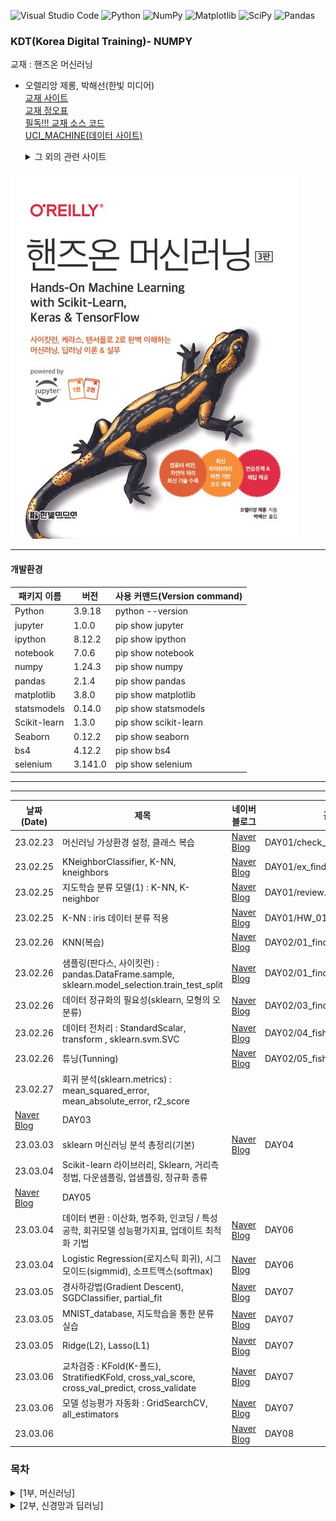 ![Visual Studio Code](https://img.shields.io/badge/Visual%20Studio%20Code-0078d7.svg?style=for-the-badge&logo=visual-studio-code&logoColor=white)
![Python](https://img.shields.io/badge/python-3670A0?style=for-the-badge&logo=python&logoColor=ffdd54)
![NumPy](https://img.shields.io/badge/numpy-%23013243.svg?style=for-the-badge&logo=numpy&logoColor=white)
![Matplotlib](https://img.shields.io/badge/Matplotlib-%23ffffff.svg?style=for-the-badge&logo=Matplotlib&logoColor=black)
![SciPy](https://img.shields.io/badge/SciPy-%230C55A5.svg?style=for-the-badge&logo=scipy&logoColor=%white)
![Pandas](https://img.shields.io/badge/pandas-%23150458.svg?style=for-the-badge&logo=pandas&logoColor=white)

### KDT(Korea Digital Training)- NUMPY

교재 : 핸즈온 머신러닝

- 오렐리앙 제롱, 박해선(한빛 미디어)  
  [교재 사이트](https://product.kyobobook.co.kr/detail/S000208981368)  
  [교재 정오표](https://tensorflow.blog/handson-ml3/)  
  [필독!!! 교재 소스 코드](https://github.com/rickiepark/handson-ml3)  
  [UCI_MACHINE(데이터 사이트)](https://archive.ics.uci.edu/)
  <details>
  <summary>
    그 외의 관련 사이트
  </summary>

  [머신 러닝이 적용되는 사례](https://en.wikipedia.org/wiki/Machine_learning#Applications)  
   [learnpython.org](https://learnpython.org/)  
  [pandas.org](https://pandas.pydata.org/docs/)  
  [numpy.org](https://numpy.org/doc/stable/)  
  [matplotlib.org](https://matplotlib.org/stable/users/index)  
  [머신러닝강좌(앤드루 응)](https://www.coursera.org/learn/machine-learning/)  
  [사이킷런 사용자 가이드](https://scikit-learn.org/stable/user_guide.html)  
  [Quora-머신러닝 블로그](https://quora.com/What-are-the-best-artificial-intelligence-blogs-newsletters)

</details>

![alt text](./image/image.png)

<hr/>

#### 개발환경

| 패키지 이름  | 버전    | 사용 커맨드(Version command) |
| ------------ | ------- | ---------------------------- |
| Python       | 3.9.18  | python --version             |
| jupyter      | 1.0.0   | pip show jupyter             |
| ipython      | 8.12.2  | pip show ipython             |
| notebook     | 7.0.6   | pip show notebook            |
| numpy        | 1.24.3  | pip show numpy               |
| pandas       | 2.1.4   | pip show pandas              |
| matplotlib   | 3.8.0   | pip show matplotlib          |
| statsmodels  | 0.14.0  | pip show statsmodels         |
| Scikit-learn | 1.3.0   | pip show scikit-learn        |
| Seaborn      | 0.12.2  | pip show seaborn             |
| bs4          | 4.12.2  | pip show bs4                 |
| selenium     | 3.141.0 | pip show selenium            |

<hr/>

<hr/>   
   
|날짜(Date) | 제목 | 네이버 블로그 | 관련 디렉토리 |
| --------  | ---  | -----------| ------------|
| 23.02.23  |  머신러닝 가상환경 설정, 클래스 복습 | [Naver Blog](https://blog.naver.com/mathnoah/223362791122)         | DAY01/check_pk, ex_class, ex_class_02  |
| 23.02.25  |  KNeighborClassifier, K-NN, kneighbors | [Naver Blog](https://blog.naver.com/mathnoah/223364565653)         | DAY01/ex_find_fish.ipynb|
| 23.02.25  | 지도학습 분류 모델(1) : K-NN, K-neighbor  | [Naver Blog](https://blog.naver.com/mathnoah/223364567676)         | DAY01/review.ipynb  |
| 23.02.25  | K-NN : iris 데이터 분류 적용  | [Naver Blog](https://blog.naver.com/mathnoah/223364568845)         | DAY01/HW_01_명노아.ipynb  |
| 23.02.26  |KNN(복습) | [Naver Blog](https://blog.naver.com/mathnoah/223365314255)  | DAY02/01_find_fish_knn.ipynb  |
| 23.02.26  |샘플링(판다스, 사이킷런) : pandas.DataFrame.sample, sklearn.model_selection.train_test_split | [Naver Blog](https://blog.naver.com/mathnoah/223365376406)  | DAY02/01_find_fish_knn.ipynb  |
| 23.02.26  | 데이터 정규화의 필요성(sklearn, 모형의 오분류)| [Naver Blog](https://blog.naver.com/mathnoah/223365548990)  | DAY02/03_find_fish_normalization.ipynb  |
| 23.02.26  | 데이터 전처리 : StandardScalar, transform , sklearn.svm.SVC| [Naver Blog](https://blog.naver.com/mathnoah/223365678380)  | DAY02/04_fish_sklearn.ipynb  |
| 23.02.26  |튜닝(Tunning) | [Naver Blog](https://blog.naver.com/mathnoah/223365773861)  | DAY02/05_fish_Tunning.ipynb  |
| 23.02.27  | 회귀 분석(sklearn.metrics) : mean_squared_error, mean_absolute_error, r2_score
 | [Naver Blog](https://blog.naver.com/mathnoah/223366718832)  | DAY03  |
| 23.03.03  | sklearn 머신러닝 분석 총정리(기본)| [Naver Blog](https://blog.naver.com/mathnoah/223371692522)  | DAY04  |
| 23.03.04  |  Scikit-learn 라이브러리, Sklearn, 거리측정법, 다운샘플링, 업샘플링, 정규화 종류
| [Naver Blog](https://blog.naver.com/mathnoah/223372584445)  | DAY05  |
| 23.03.04  | 데이터 변환 : 이산화, 범주화, 인코딩 / 특성공학, 회귀모델 성능평가지표, 업데이트 최적화 기법 | [Naver Blog](https://blog.naver.com/mathnoah/223372644891)  | DAY06  |
| 23.03.04  | Logistic Regression(로지스틱 회귀), 시그모이드(sigmmid), 소프트맥스(softmax) | [Naver Blog](https://blog.naver.com/mathnoah/223372670356)  | DAY06  |
| 23.03.05  | 경사하강법(Gradient Descent), SGDClassifier, partial_fit | [Naver Blog](https://blog.naver.com/mathnoah/223373496572)  | DAY07  |
| 23.03.05  |  MNIST_database, 지도학습을 통한 분류 실습 | [Naver Blog](https://blog.naver.com/mathnoah/223373716117)  | DAY07  |
| 23.03.05  | Ridge(L2), Lasso(L1) | [Naver Blog](https://blog.naver.com/mathnoah/223373795689)  | DAY07  |
| 23.03.06  |  교차검증 : KFold(K-폴드), StratifiedKFold, cross_val_score, cross_val_predict, cross_validate| [Naver Blog](https://blog.naver.com/mathnoah/223374614841)  | DAY07  |
| 23.03.06  | 모델 성능평가 자동화 : GridSearchCV, all_estimators | [Naver Blog](https://blog.naver.com/mathnoah/223374622306)  | DAY07  |
| 23.03.06  |  | [Naver Blog]()  | DAY08  |

### 목차

<details>
  <summary>
    [1부, 머신러닝]
  </summary>
  
# [1부 머신러닝]
## 1장 한눈에 보는 머신러닝
### 1.1 머신러닝이란?
### 1.2 왜 머신러닝을 사용하나요?
### 1.3 애플리케이션 사례
### 1.4 머신러닝 시스템의 종류
- 1.4.1 훈련 지도 방식
  - 지도 학습
  - 비지도 학습
  - 준비도 학습
  - 자기 지도 학습
  - 강화 학습
- 1.4.2 배치 학습과 온라인 학습
  - 배치 학습
  - 온라인 학습
- 1.4.3 사례 기반 학습과 모델 기반 학습
  - 사례 기반 학습
  - 모델 기반 학습
### 1.5 머신러닝의 주요 도전 과제
- 1.5.1 충분하지 않은 양의 훈련 데이터
- 1.5.2 대표성 없는 훈련 데이터
- 1.5.3 낮은 품질의 데이터
- 1.5.4 관련없는 특성
- 1.5.5 훈련 데이터 과대적합
- 1.5.6 훈련 데이터 과소적합
- 1.5.7 핵심 요약
### 1.6 테스트와 검증
- 1.6.1 하이퍼파라미터 튜닝과 모델 선택
- 1.6.2 데이터 불일치
## 연습문제

## 2장 머신러닝 프로젝트 처음부터 끝까지

### 2.1 실제 데이터로 작업하기

### 2.2 큰 그림 보기

- 2.2.1 문제 정의
- 2.2.2 성능 측정 지표 선택
- 2.2.3 가정 검사

### 2.3 데이터 가져오기

- 2.3.1 구글 코랩을 사용하여 예제 코드 실행하기
- 2.3.2 코드와 데이터 저장하기
- 2.3.3 대화식 환경의 편리함과 위험
- 2.3.4 책의 코드와 노트북의 코드
- 2.3.5 데이터 다운로드
- 2.3.6 데이터 구조 훑어보기
- 2.3.7 테스트 세트 만들기

### 2.4 데이터 이해를 위한 탐색과 시각화

- 2.4.1 지리적 데이터 시각화하기
- 2.4.2 상관관계 조사하기
- 2.4.3 특성 조합으로 실험하기

### 2.5 머신러닝 알고리즘을 위한 데이터 준비

- 2.5.1 데이터 정제
- 2.5.2 텍스트와 범주형 특성 다루기
- 2.5.3 특성 스케일과 변환
- 2.5.4 사용자 정의 변환기
- 2.5.5 변환 파이프라인

### 2.6 모델 선택과 훈련

- 2.6.1 훈련 세트에서 훈련하고 평가하기
- 2.6.2 교차 검증으로 평가하기

### 2.7 모델 미세 튜닝

- 2.7.1 그리드 서치
- 2.7.2 랜덤 서치
- 2.7.3 앙상블 방법
- 2.7.4 최상의 모델과 오차 분석
- 2.7.5 테스트 세트로 시스템 평가하기

### 2.8 론칭, 모니터링, 시스템 유지 보수

### 2.9 직접 해보세요!

## 연습문제

## 3장 분류

### 3.1 MNIST

### 3.2 이진 분류기 훈련

### 3.3 성능 측정

- 3.3.1 교차 검증을 사용한 정확도 측정
- 3.3.2 오차 행렬
- 3.3.3 정밀도와 재현율
- 3.3.4 정밀도/재현율 트레이드오프
- 3.3.5 ROC 곡선

### 3.4 다중 분류

### 3.5 오류 분석

### 3.6 다중 레이블 분류

### 3.7 다중 출력 분류

## 연습문제

## 4장 모델 훈련

### 4.1 선형 회귀

- 4.1.1 정규 방정식
- 4.1.2 계산 복잡도

### 4.2 경사 하강법

- 4.2.1 배치 경사 하강법
- 4.2.2 확률적 경사 하강법
- 4.2.3 미니배치 경사 하강법

### 4.3 다항 회귀

### 4.4 학습 곡선

### 4.5 규제가 있는 선형 모델

- 4.5.1 릿지 회귀
- 4.5.2 라쏘 회귀
- 4.5.3 엘라스틱넷
- 4.5.4 조기 종료

### 4.6 로지스틱 회귀

- 4.6.1 확률 추정
- 4.6.2 훈련과 비용 함수
- 4.6.3 결정 경계
- 4.6.4 소프트맥스 회귀

## 연습문제

## 5장 서포트 벡터 머신

### 5.1 선형 SVM 분류

- 5.1.1 소프트 마진 분류

### 5.2 비선형 SVM 분류

- 5.2.1 다항식 커널
- 5.2.2 유사도 특성
- 5.2.3 가우스 RBF 커널
- 5.2.4 계산 복잡도

### 5.3 SVM 회귀

### 5.4 SVM 이론

- 5.5.1 커널 SVM

## 연습문제

## 6장 결정 트리

### 6.1 결정 트리 학습과 시각화

### 6.2 예측

### 6.3 클래스 확률 추정

### 6.4 CART 훈련 알고리즘

### 6.5 계산 복잡도

### 6.6 지니 불순도 또는 엔트로피?

### 6.7 규제 매개변수

### 6.8 회귀

### 6.9 축 방향에 대한 민감성

### 6.10 결정 트리의 분산 문제

## 연습문제

## 7장 앙상블 학습과 랜덤 포레스트

### 7.1 투표 기반 분류기

### 7.2 배깅과 페이스팅

- 7.2.1 사이킷런의 배깅과 페이스팅
- 7.2.2 OOB 평가

### 7.3 랜덤 패치와 랜덤 서브스페이스

### 7.4 랜덤 포레스트

- 7.4.1 엑스트라 트리
- 7.4.2 특성 중요도

### 7.5 부스팅

- 7.5.1 AdaBoost
- 7.5.2 그레이디언트 부스팅
- 7.5.3 히스토그램 기반 그레이디언트 부스팅
- 7.6 스태킹

## 연습문제

## 8장 차원 축소

### 8.1 차원의 저주

### 8.2 차원 축소를 위한 접근법

- 8.2.1 투영
- 8.2.2 매니폴드 학습

### 8.3 주성분 분석

- 8.3.1 분산 보존
- 8.3.2 주성분
- 8.3.3 d차원으로 투영하기
- 8.3.4 사이킷런 사용하기
- 8.3.5 설명된 분산의 비율
- 8.3.6 적절한 차원 수 선택
- 8.3.7 압축을 위한 PCA
- 8.3.8 랜덤 PCA
- 8.3.9 점진적 PCA

### 8.4 랜덤 투영

### 8.5 지역 선형 임베딩

### 8.6 다른 차원 축소 기법

## 연습문제

## 9장 비지도 학습

### 9.1 군집

- 9.1.1 k-평균
  - k-평균 알고리즘
  - 센트로이드 초기화 방법
  - k-평균 속도 개선과 미니배치 k-평균
  - 최적의 클러스터 개수 찾기
- 9.1.2 k-평균의 한계
- 9.1.3 군집을 사용한 이미지 분할
- 9.1.4 군집을 사용한 준지도 학습
- 9.1.5 DBSCAN
- 9.1.6 다른 군집 알고리즘

### 9.2 가우스 혼합

- 9.2.1 가우스 혼합을 사용한 이상치 탐지
- 9.2.2 클러스터 개수 선택
- 9.2.3 베이즈 가우스 혼합 모델
- 9.2.4 이상치 탐지와 특이치 탐지를 위한 알고리즘

## 연습문제

## 10장 케라스를 사용한 인공 신경망 소개

### 10.1 생물학적 뉴런에서 인공 뉴런까지

- 10.1.1 생물학적 뉴런
- 10.1.2 뉴런을 사용한 논리 연산
- 10.1.3 퍼셉트론
- 10.1.4 다층 퍼셉트론과 역전파
- 10.1.5 회귀를 위한 다층 퍼셉트론
- 10.1.6 분류를 위한 다층 퍼셉트론

### 10.2 케라스로 다층 퍼셉트론 구현하기

- 10.2.1 시퀀셜 API로 이미지 분류기 만들기
  - 케라스로 데이터셋 적재하기
  - 시퀀셜 API로 모델 만들기
  - 모델 컴파일
  - 모델 훈련과 평가
  - 모델로 예측 만들기
- 10.2.2 시퀀셜 API로 회귀용 다층 퍼셉트론 만들기
- 10.2.3 함수형 API로 복잡한 모델 만들기
- 10.2.4 서브클래싱 API로 동적 모델 만들기
- 10.2.5 모델 저장과 복원하기
- 10.2.6 콜백 사용하기
- 10.2.7 텐서보드로 시각화하기

### 10.3 신경망 하이퍼파라미터 튜닝하기

- 10.3.1 은닉 층 개수
- 10.3.2 은닉 층의 뉴런 개수
- 10.3.3 학습률, 배치 크기 그리고 다른 하이퍼파라미터

## 연습문제

## 11장 심층 신경망 훈련

### 11.1 그레이디언트 소실과 폭주 문제

- 11.1.1 글로럿과 He 초기화
- 11.1.2 고급 활성화 함수
  - LeakyReLU
  - ELU와 SELU
  - GELU, Swish, Mish
- 11.1.3 배치 정규화
  - 케라스로 배치 정규화 구현하기
- 11.1.4 그레이디언트 클리핑

### 11.2 사전 훈련된 층 재사용하기

- 11.2.1 케라스를 사용한 전이 학습
- 11.2.2 비지도 사전 훈련
- 11.2.3 보조 작업에서 사전 훈련

### 11.3 고속 옵티마이저

- 11.3.1 모멘텀 최적화
- 11.3.2 네스테로프 가속 경사
- 11.3.3 AdaGrad
- 11.3.4 RMSProp
- 11.3.5 Adam
- 11.3.6 AdaMax
- 11.3.7 Nadam
- 11.3.8 AdamW
- 11.3.9 학습률 스케줄링

### 11.4 규제를 사용해 과대적합 피하기

- 11.4.1 l1과 l2 규제
- 11.4.2 드롭아웃
- 11.4.3 몬테 카를로 드롭아웃
- 11.4.4 맥스-노름 규제

### 11.5 요약 및 실용적인 가이드라인

## 연습문제

</details>

<div>
<details>
  <summary>
    [2부, 신경망과 딥러닝]
  </summary>

# 12장 텐서플로를 사용한 사용자 정의 모델과 훈련

## 12.1 텐서플로 훑어보기

## 12.2 넘파이처럼 텐서플로 사용하기

### 12.2.1 텐서와 연산

### 12.2.2 텐서와 넘파이

### 12.2.3 타입 변환

### 12.2.4 변수

### 12.2.5 다른 데이터 구조

## 12.3 사용자 정의 모델과 훈련 알고리즘

### 12.3.1 사용자 정의 손실 함수

### 12.3.2 사용자 정의 요소를 가진 모델을 저장하고 로드하기

### 12.3.3 활성화 함수, 초기화, 규제, 제한을 커스터마이징하기

### 12.3.4 사용자 정의 지표

### 12.3.5 사용자 정의 층

### 12.3.6 사용자 정의 모델

### 12.3.7 모델 구성 요소에 기반한 손실과 지표

### 12.3.8 자동 미분으로 그레이디언트 계산하기

### 12.3.9 사용자 정의 훈련 반복

## 12.4 텐서플로 함수와 그래프

### 12.4.1 오토그래프와 트레이싱

### 12.4.2 텐서플로 함수 사용법

## 연습문제

# 13장 텐서플로를 사용한 데이터 적재와 전처리

## 13.1 데이터 API

### 13.1.1 연쇄 변환

### 13.1.2 데이터 셔플링

### 13.1.3 여러 파일에서 한 줄씩 번갈아 읽기

### 13.1.4 데이터 전처리

### 13.1.5 데이터 적재와 전처리 합치기

### 13.1.6 프리페치

### 13.1.7 케라스와 데이터셋 사용하기

## 13.2 TFRecord 포맷

### 13.2.1 압축된 TFRecord 파일

### 13.2.2 프로토콜 버퍼 개요

### 13.2.3 텐서플로 프로토콜 버퍼

### 13.2.4 Example 프로토콜 버퍼 읽고 파싱하기

### 13.2.5 SequenceExample 프로토콜 버퍼로 리스트의 리스트 다루기

## 13.3 케라스의 전처리 층

### 13.3.1 Normalization 층

### 13.3.2 Discretization 층

### 13.3.3 CategoryEncoding 층

### 13.3.4 StringLookup 층

### 13.3.5 Hashing 층

### 13.3.6 임베딩을 사용해 범주형 특성 인코딩하기

### 13.3.7 텍스트 전처리

### 13.3.8 사전 훈련된 언어 모델 구성 요소 사용하기

### 13.3.9 이미지 전처리 층

## 13.5 텐서플로 데이터셋 프로젝트

## 연습문제

# 14장 합성곱 신경망을 사용한 컴퓨터 비전

## 14.1 시각 피질 구조

## 14.2 합성곱 층

### 14.2.1 필터

### 14.2.2 여러 가지 특성 맵 쌓기

### 14.2.3 케라스로 합성곱 층 구현하기

### 14.2.4 메모리 요구 사항

## 14.3 풀링 층

## 14.4 케라스로 풀링 층 구현하기

## 14.5 CNN 구조

### 14.5.1 LeNet-5

### 14.5.2 AlexNet

### 14.5.3 GoogLeNet

### 14.5.4 VGGNet

### 14.5.5 ResNet

### 14.5.6 Xception

### 14.5.7 SENet

### 14.5.8 주목할 만한 다른 구조

### 14.5.9 올바른 CNN 구조 선택

## 14.6 케라스로 ResNet-34 CNN 구현하기

## 14.7 케라스의 사전 훈련 모델 사용하기

## 14.8 사전 훈련된 모델을 사용한 전이 학습

## 14.9 분류와 위치 추정

## 14.10 객체 탐지

### 14.10.1 완전 합성곱 신경망

### 14.10.2 YOLO

## 14.11 객체 추적

## 14.12 시맨틱 분할

## 연습문제

# 15장 RNN과 CNN을 사용한 시퀀스 처리

## 15.1 순환 뉴런과 순환 층

### 15.1.1 메모리 셀

### 15.1.2 입력과 출력 시퀀스

## 15.2 RNN 훈련하기

## 15.3 시계열 예측하기

### 15.3.1 ARMA 모델

### 15.3.2 머신러닝 모델을 위한 데이터 준비하기

### 15.3.3 선형 모델로 예측하기

### 15.3.4 간단한 RNN으로 예측하기

### 15.3.5 심층 RNN으로 예측하기

### 15.3.6 다변량 시계열 예측하기

### 15.3.7 여러 타임 스텝 앞 예측하기

### 15.3.8 시퀀스-투-시퀀스 모델로 예측하기

## 15.4 긴 시퀀스 다루기

### 15.4.1 불안정한 그레이디언트 문제와 싸우기

### 15.4.2 단기 기억 문제 해결하기

#### LSTM 셀

#### GRU 셀

#### 1D 합성곱 층으로 시퀀스 처리하기

#### WaveNet

## 연습문제

# 16장 RNN과 어텐션을 사용한 자연어 처리

## 16.1 Char-RNN으로 셰익스피어 문체 생성하기

### 16.1.1 훈련 데이터셋 만들기

### 16.1.2 Char-RNN 모델 만들고 훈련하기

### 16.1.3 가짜 셰익스피어 텍스트 생성하기

### 16.1.4 상태가 있는 RNN

## 16.2 감성 분석

### 16.2.1 마스킹

### 16.2.2 사전 훈련된 임베딩과 언어 모델 재사용하기

## 16.3 신경망 기계 번역을 위한 인코더-디코더 네트워크

### 16.3.1 양방향 RNN

### 16.3.2 빔 서치

## 16.4 어텐션 메커니즘

### 16.4.1 트랜스포머 구조: 어텐션만 있으면 된다

#### 위치 인코딩

#### 멀티 헤드 어텐션

## 16.5 언어 모델 분야의 최근 혁신

## 16.6 비전 트랜스포머

## 16.7 허깅 페이스의 트랜스포머스 라이브러리

## 연습문제

# 17장 오토인코더, GAN 그리고 확산 모델

## 17.1 효율적인 데이터 표현

## 17.2 과소완전 선형 오토인코더로 PCA 수행하기

## 17.3 적층 오토인코더

### 17.3.1 케라스로 적층 오토인코더 구현하기

### 17.3.2 재구성 시각화

### 17.3.3 패션 MNIST 데이터셋 시각화

### 17.3.4 적층 오토인코더를 사용한 비지도 사전 훈련

### 17.3.5 가중치 묶기

### 17.3.6 오토인코더 한 개씩 훈련하기

## 17.4 합성곱 오토인코더

## 17.5 잡음 제거 오토인코더

## 17.6 희소 오토인코더

## 17.7 변이형 오토인코더

### 17.7.1 패션 MNIST 이미지 생성하기

## 17.8 생성적 적대 신경망

### 17.8.1 GAN 훈련의 어려움

### 17.8.2 심층 합성곱 GAN

### 17.8.3 ProGAN

#### 미니배치 표준 편차 층

#### 동일한 학습 속도

#### 픽셀별 정규화 층

### 17.8.4 StyleGAN

#### 매핑 네트워크

#### 합성 네트워크

## 17.9 확산 모델

## 연습문제

# 18장 강화 학습

## 18.1 보상을 최적화하기 위한 학습

## 18.2 정책 탐색

## 18.3 OpenAI Gym

## 18.4 신경망 정책

## 18.5 행동 평가: 신용 할당 문제

## 18.6 정책 그레이디언트

## 18.7 마르코프 결정 과정

## 18.8 시간차 학습

## 18.9 Q-러닝

### 18.9.1 탐험 정책

### 18.9.2 근사 Q-러닝과 심층 Q-러닝

## 18.10 심층 Q-러닝 구현

## 18.11 심층 Q-러닝의 변형

### 18.11.1 고정 Q-가치 타깃

### 18.11.2 더블 DQN

### 18.11.3 우선 순위 기반 경험 재생

### 18.11.4 듀얼링 DQN

## 18.12 다른 강화 학습 알고리즘

## 연습문제

# 19장 대규모 텐서플로 모델 훈련과 배포

## 19.1 텐서플로 모델 서빙

### 19.1.1 텐서플로 서빙 사용하기

#### SavedModel로 내보내기

#### 텐서플로 서빙 설치하고 시작하기

#### REST API로 TF 서빙에 쿼리하기

#### gRPC API로 TF 서빙에 쿼리하기

#### 새로운 버전의 모델 배포하기

### 19.1.2 버텍스 AI에서 예측 서비스 만들기

### 19.1.3 버텍스 AI에서 배치 예측 작업 실행하기

## 19.2 모바일 또는 임베디드 디바이스에 모델 배포하기

## 19.3 웹 페이지에서 모델 실행하기

## 19.4 계산 속도를 높이기 위해 GPU 사용하기

### 19.4.1 GPU 구매하기

### 19.4.2 GPU RAM 관리하기

### 19.4.3 디바이스에 연산과 변수 할당하기

### 19.4.4 다중 장치에서 병렬 실행하기

## 19.5 다중 장치에서 모델 훈련하기

### 19.5.1 모델 병렬화

### 19.5.2 데이터 병렬화

#### 미러드 전략을 사용한 데이터 병렬화

#### 중앙 집중적인 파라미터를 사용한 데이터 병렬화

#### 대역폭 포화

### 19.5.3 분산 전략 API를 사용한 대규모 훈련

### 19.5.4 텐서플로 클러스터에서 모델 훈련하기

### 19.5.5 버텍스 AI에서 대규모 훈련 작업 실행하기

### 19.5.6 버텍스 AI의 하이퍼파라미터 튜닝

## 연습문제

# 마치며

[3부 부록]

## 부록 A 연습문제 정답

## 부록 B 머신러닝 프로젝트 체크리스트

### B.1 문제를 정의하고 큰 그림을 그립니다

### B.2 데이터를 수집합니다

### B.3 데이터를 탐색합니다

### B.4 데이터를 준비합니다

### B.5 가능성 있는 몇 개의 모델을 고릅니다

### B.6 모델을 미세 튜닝합니다

### B.7 솔루션을 출시합니다

### B.8 시스템을 론칭합니다!

## 부록 C 자동 미분

### C.1 수동 미분

### C.2 유한 차분 근사

### C.3 전진 모드 자동 미분

### C.4 후진 모드 자동 미분

## 부록 D 특수한 데이터 구조

### D.1 문자열

### D.2 래그드 텐서

### D.3 희소 텐서

### D.4 텐서 배열

### D.5 집합

### D.6 큐

## 부록 E 텐서플로 그래프

### E.1 TF 함수와 콘크리트 함수

### E.2 함수 정의와 함수 그래프 탐험하기

### E.3 트레이싱 자세히 보기

### E.4 오토그래프로 제어 흐름 표현하기

### E.5 TF 함수에서 변수와 다른 리소스 다루기

### E.6 케라스로 TF 함수 사용하기(또는 사용하기 않기)

</details>
</div>

